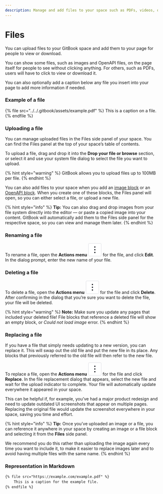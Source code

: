 ```yaml
---
description: Manage and add files to your space such as PDFs, videos, documents and more
---
```


# Files

You can upload files to your GitBook space and add them to your page for people to view or download.

You can show some files, such as images and OpenAPI files, on the page itself for people to see without clicking anything. For others, such as PDFs, users will have to click to view or download it.

You can also optionally add a caption below any file you insert into your page to add more information if needed.

### Example of a file <a href="#example-of-a-file" id="example-of-a-file"></a>

{% file src="../../.gitbook/assets/example.pdf" %}
This is a caption on a file.
{% endfile %}

### Uploading a file

You can manage uploaded files in the Files side panel of your space. You can find the Files panel at the top of your space’s table of contents.

To upload a file, drag and drop it into the **Drop your file or browse** section, or select it and use your system file dialog to select the file you want to upload.

{% hint style="warning" %}
GitBook allows you to upload files up to 100MB per file.
{% endhint %}

You can also add files to your space when you add an [image block](insert-images.md) or an [OpenAPI block](../../api-references/openapi/). When you create one of these blocks, the Files panel will open, so you can either select a file, or upload a new file.

{% hint style="info" %}
**Tip:** You can also drag and drop images from your file system directly into the editor — or paste a copied image into your content. GitBook will automatically add them to the Files side panel for the respective space, so you can view and manage them later.
{% endhint %}

### Renaming a file

To rename a file, open the **Actions menu** <picture><source srcset="../../.gitbook/assets/actions_icon_dark.svg" media="(prefers-color-scheme: dark)"><img src="../../.gitbook/assets/actions_icon_light.svg" alt="The Actions menu icon in GitBook"></picture> for the file, and click **Edit**. In the dialog prompt, enter the new name of your file.

### Deleting a file

To delete a file, open the **Actions menu** <picture><source srcset="../../.gitbook/assets/actions_icon_dark.svg" media="(prefers-color-scheme: dark)"><img src="../../.gitbook/assets/actions_icon_light.svg" alt="The Actions menu icon in GitBook"></picture> for the file and click **Delete**. After confirming in the dialog that you’re sure you want to delete the file, your file will be deleted.

{% hint style="warning" %}
**Note:** Make sure you update any pages that included your deleted file! File blocks that reference a deleted file will show an empty block, or _Could not load image_ error.
{% endhint %}

### Replacing a file

If you have a file that simply needs updating to a new version, you can replace it. This will swap out the old file and put the new file in its place. Any blocks that previously referred to the old file will then refer to the new file.

To replace a file, open the **Actions menu** <picture><source srcset="../../.gitbook/assets/actions_icon_dark.svg" media="(prefers-color-scheme: dark)"><img src="../../.gitbook/assets/actions_icon_light.svg" alt="The Actions menu icon in GitBook"></picture> for the file and click **Replace**. In the file replacement dialog that appears, select the new file and wait for the upload indicator to complete. Your file will automatically update everywhere it appeared in your space.

This can be helpful if, for example, you’ve had a major product redesign and need to update outdated UI screenshots that appear on multiple pages. Replacing the original file would update the screenshot everywhere in your space, saving you time and effort.

{% hint style="info" %}
**Tip:** Once you’ve uploaded an image or a file, you can reference it anywhere in your space by creating an image or a file block and selecting it from the **Files** side panel.

We recommend you do this rather than uploading the image again every time you want to include it, to make it easier to replace images later and to avoid having multiple files with the same name.
{% endhint %}

### Representation in Markdown

```markdown
{% file src="https://example.com/example.pdf" %}
    This is a caption for the example file.
{% endfile %}
```
